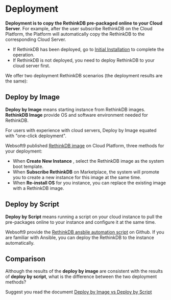 # Deployment

**Deployment is to copy the RethinkDB pre-packaged online to your Cloud Server**. For example, after the user subscribe RethinkDB on the Cloud Platform, the Platform will automatically copy the RethinkDB to the corresponding Cloud Server.

- If RethinkDB has been deployed, go to [Initial Installation](/zh/stack-installation.md) to complete the operation.
- If RethinkDB is not deployed, you need to deploy RethinkDB to your cloud server first.

We offer two deployment RethinkDB scenarios (the deployment results are the same):

## Deploy by Image

**Deploy by Image** means starting instance from RethinkDB images. **RethinkDB Image** provide OS and software environment needed for RethinkDB.

For users with experience with cloud servers, Deploy by Image equated with "one-click deployment".

Websoft9 published [RethinkDB image](https://apps.websoft9.com/rethinkdb) on Cloud Platform, three methods for your deployment:

* When **Create New Instance** , select the RethinkDB image as the system boot template.
* When **Subscribe RethinkDB** on Marketplace, the system will promote you to create a new instance for this image at the same time.
* When **Re-install OS** for you instance, you can replace the existing image with a RethinkDB image.

## Deploy by Script

**Deploy by Script** means running a script on your cloud instance to pull the pre-packages online to your instance and configure it at the same time.

Websoft9 provide the [RethinkDB ansbile automation script](https://github.com/Websoft9/ansible-rethinkdb) on Github. If you are familiar with Ansible, you can deploy the RethinkDB to the instance automatically.

## Comparison

Although the results of the **deploy by image** are consistent with the results of **deploy by script**, what is the difference between the two deployment methods?

Suggest you read the document [Deploy by Image vs Deploy by Script](https://support.websoft9.com/docs/faq/bz-product.html#deployment-comparison)